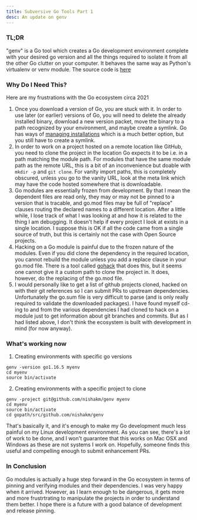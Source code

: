 ```yaml
---
title: Subversive Go Tools Part 1
desc: An update on genv
---
```


### TL;DR

"genv" is a Go tool which creates a Go development environment complete with your desired go version and all the things required to isolate it from all the other Go clutter on your computer. It behaves the same way as Python's virtualenv or venv module. The source code is [here](https://github.com/nishakm/genv)

### Why Do I Need This?

Here are my frustrations with the Go ecosystem circa 2021

1. Once you download a version of Go, you are stuck with it. In order to use later (or earlier) versions of Go, you will need to delete the already installed binary, download a new version packet, move the binary to a path recognized by your environment, and maybe create a symlink. Go has ways of [managing installations](https://golang.org/doc/manage-install) which is a much better option, but you still have to create a symlink.
2. In order to work on a project hosted on a remote location like GitHub, you need to clone the project in the location Go expects it to be i.e. in a path matching the module path. For modules that have the same module path as the remote URL, this is a bit of an inconvenience but doable with `mkdir -p` and `git clone`. For vanity import paths, this is completely obscured, unless you go to the vanity URL, look at the meta link which may have the code hosted somewhere that is downloadable.
3. Go modules are essentially frozen from development. By that I mean the dependent files are read only, they may or may not be pinned to a version that is tracable, and go.mod files may be full of "replace" clauses routing the declared names to a different location. After a little while, I lose track of what I was looking at and how it is related to the thing I am debugging. It doesn't help if every project I look at exists in a single location. I suppose this is OK if all the code came from a single source of truth, but this is certainly not the case with Open Source projects.
4. Hacking on a Go module is painful due to the frozen nature of the modules. Even if you did clone the dependency in the required location, you cannot rebuild the module unless you add a replace clause in your go.mod file. There is a tool called [gohack](https://github.com/rogpeppe/gohack) that does this, but it seems one cannot give it a custom path to clone the project in. It does, however, do the replacing of the go.mod file.
5. I would personally like to get a list of github projects cloned, hacked on with their git references so I can submit PRs to upstream dependencies. Unfortunately the go.sum file is very difficult to parse (and is only really required to validate the downloaded packages). I have found myself cd-ing to and from the various dependencies I had cloned to hack on a module just to get information about git branches and commits. But as I had listed above, I don't think the ecosystem is built with development in mind (for now anyway).

### What's working now

1. Creating environments with specific go versions
```
genv -version go1.16.5 myenv
cd myenv
source bin/activate
```
2. Creating environments with a specific project to clone
```
genv -project git@github.com/nishakm/genv myenv
cd myenv
source bin/activate
cd gopath/src/github.com/nishakm/genv
```

That's basically it, and it's enough to make my Go development much less painful on my Linux development environment. As you can see, there's a lot of work to be done, and I won't guarantee that this works on Mac OSX and Windows as these are not systems I work on. Hopefully, someone finds this useful and compelling enough to submit enhancement PRs.

### In Conclusion

Go modules is actually a huge step forward in the Go ecosystem in terms of pinning and verifying modules and their dependencies. I was very happy when it arrived. However, as I learn enough to be dangerous, it gets more and more frustrtrating to manipulate the projects in order to understand them better. I hope there is a future with a good balance of development and release pinning.
